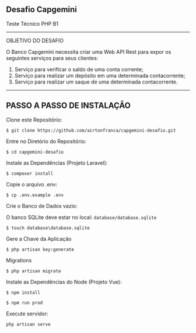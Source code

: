 Desafio Capgemini 
----
Teste Técnico PHP B1

-------------
OBJETIVO DO DESAFIO

O Banco Capgemini necessita criar uma Web API Rest para expor os seguintes serviços para
seus clientes:
1) Serviço para verificar o saldo de uma conta corrente;
2) Serviço para realizar um depósito em uma determinada contacorrente;
3) Serviço para realizar um saque de uma determinada contacorrente.
-------------
PASSO A PASSO DE INSTALAÇÃO
----

Clone este Repositório:

```
$ git clone https://github.com/airtonfranca/capgemini-desafio.git
```

Entre no Diretório do Repositório:

```
$ cd capgemini-desafio
```   

Instale as Dependências (Projeto Laravel):

```
$ composer install
```

Copie o arquivo .env:

```
$ cp .env.example .env
```

Crie o Banco de Dados vazio:

O banco SQLite deve estar no local: `database/database.sqlite`
```
$ touch database\database.sqlite
```

Gere a Chave da Aplicação

```
$ php artisan key:generate
```

Migrations
```
$ php artisan migrate
```

Instale as Dependências do Node (Projeto Vue):
```
$ npm install
```
```
$ npm run prod
```

Execute servidor:

````
php artisan serve 
````
